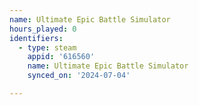 ```yaml
---
name: Ultimate Epic Battle Simulator
hours_played: 0
identifiers:
  - type: steam
    appid: '616560'
    name: Ultimate Epic Battle Simulator
    synced_on: '2024-07-04'

---
```

